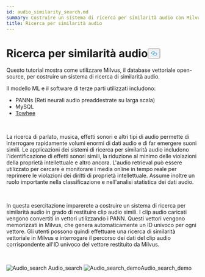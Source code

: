 ```yaml
---
id: audio_similarity_search.md
summary: Costruire un sistema di ricerca per similarità audio con Milvus.
title: Ricerca per similarità audio
---
```

<h1 id="Audio-Similarity-Search" class="common-anchor-header">Ricerca per similarità audio<button data-href="#Audio-Similarity-Search" class="anchor-icon" translate="no">
      <svg translate="no"
        aria-hidden="true"
        focusable="false"
        height="20"
        version="1.1"
        viewBox="0 0 16 16"
        width="16"
      >
        <path
          fill="#0092E4"
          fill-rule="evenodd"
          d="M4 9h1v1H4c-1.5 0-3-1.69-3-3.5S2.55 3 4 3h4c1.45 0 3 1.69 3 3.5 0 1.41-.91 2.72-2 3.25V8.59c.58-.45 1-1.27 1-2.09C10 5.22 8.98 4 8 4H4c-.98 0-2 1.22-2 2.5S3 9 4 9zm9-3h-1v1h1c1 0 2 1.22 2 2.5S13.98 12 13 12H9c-.98 0-2-1.22-2-2.5 0-.83.42-1.64 1-2.09V6.25c-1.09.53-2 1.84-2 3.25C6 11.31 7.55 13 9 13h4c1.45 0 3-1.69 3-3.5S14.5 6 13 6z"
        ></path>
      </svg>
    </button></h1><p>Questo tutorial mostra come utilizzare Milvus, il database vettoriale open-source, per costruire un sistema di ricerca di similarità audio.</p>
<p>Il modello ML e il software di terze parti utilizzati includono:</p>
<ul>
<li>PANNs (Reti neurali audio preaddestrate su larga scala)</li>
<li>MySQL</li>
<li><a href="https://towhee.io/">Towhee</a></li>
</ul>
<p></br></p>
<p>La ricerca di parlato, musica, effetti sonori e altri tipi di audio permette di interrogare rapidamente volumi enormi di dati audio e di far emergere suoni simili. Le applicazioni dei sistemi di ricerca per similarità audio includono l'identificazione di effetti sonori simili, la riduzione al minimo delle violazioni della proprietà intellettuale e altro ancora. L'audio retrieval può essere utilizzato per cercare e monitorare i media online in tempo reale per reprimere le violazioni dei diritti di proprietà intellettuale. Assume inoltre un ruolo importante nella classificazione e nell'analisi statistica dei dati audio.</p>
<p></br></p>
<p>In questa esercitazione imparerete a costruire un sistema di ricerca per similarità audio in grado di restituire clip audio simili. I clip audio caricati vengono convertiti in vettori utilizzando i PANN. Questi vettori vengono memorizzati in Milvus, che genera automaticamente un ID univoco per ogni vettore. Gli utenti possono quindi effettuare una ricerca di similarità vettoriale in Milvus e interrogare il percorso dei dati del clip audio corrispondente all'ID univoco del vettore restituito da Milvus.</p>
<p><br/></p>
<p>
  
   <span class="img-wrapper"> <img translate="no" src="/docs/v2.4.x/assets/audio_search.png" alt="Audio_search" class="doc-image" id="audio_search" />
   </span> <span class="img-wrapper"> <span>Audio_search</span> </span> <span class="img-wrapper"> <img translate="no" src="/docs/v2.4.x/assets/audio_search_demo.png" alt="Audio_search_demo" class="doc-image" id="audio_search_demo" /><span>Audio_search_demo</span> </span></p>
